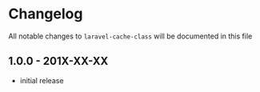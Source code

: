 # Changelog

All notable changes to `laravel-cache-class` will be documented in this file

## 1.0.0 - 201X-XX-XX

- initial release
